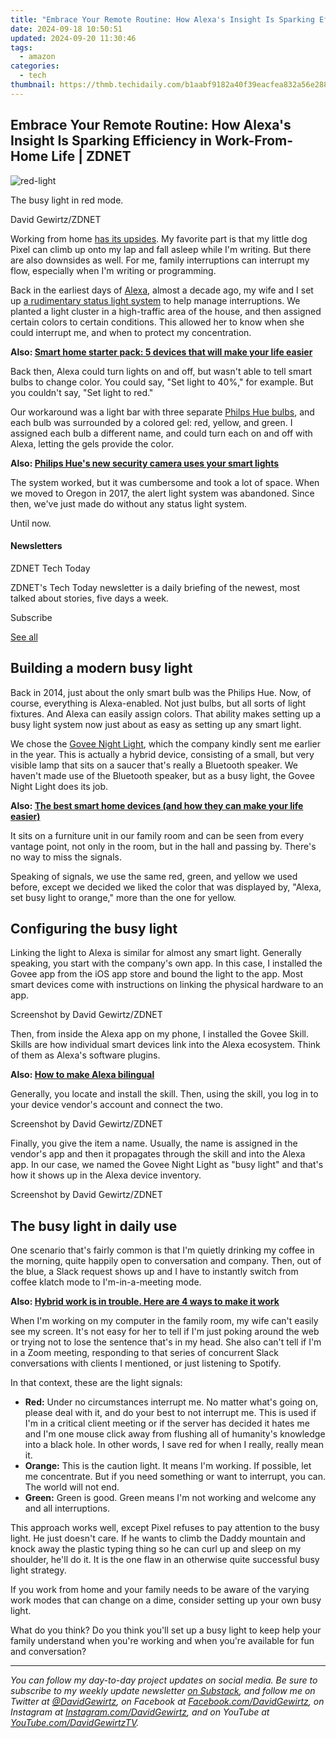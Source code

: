 ```yaml
---
title: "Embrace Your Remote Routine: How Alexa's Insight Is Sparking Efficiency in Work-From-Home Life | ZDNET"
date: 2024-09-18 10:50:51
updated: 2024-09-20 11:30:46
tags:
  - amazon
categories:
  - tech
thumbnail: https://thmb.techidaily.com/b1aabf9182a40f39eacfea832a56e2883c1058666aaa24cc7d5f400170f744e3.jpeg
---
```


## Embrace Your Remote Routine: How Alexa's Insight Is Sparking Efficiency in Work-From-Home Life | ZDNET

![red-light](https://www.zdnet.com/a/img/resize/5f54e8b9fae440c36386c367fe361f43cf9aed0e/2023/10/05/f3608d6c-f929-47bf-aef4-5f405dfb4a22/red-light.jpg?auto=webp&width=1280)

The busy light in red mode.

David Gewirtz/ZDNET

Working from home [has its upsides](https://www.zdnet.com/home-and-office/work-life/the-demand-for-hybrid-work-is-only-growing-according-to-a-new-deloitte-report/). My favorite part is that my little dog Pixel can climb up onto my lap and fall asleep while I'm writing. But there are also downsides as well. For me, family interruptions can interrupt my flow, especially when I'm writing or programming. 

Back in the earliest days of [Alexa](https://www.zdnet.com/article/amazon-is-turning-alexa-into-a-hands-free-chatgpt-right-before-our-eyes/), almost a decade ago, my wife and I set up [a rudimentary status light system](https://www.zdnet.com/article/using-amazon-echo-and-hue-to-control-a-distraction-reduction-signal-light-in-my-living-room/) to help manage interruptions. We planted a light cluster in a high-traffic area of the house, and then assigned certain colors to certain conditions. This allowed her to know when she could interrupt me, and when to protect my concentration. 

**Also: [Smart home starter pack: 5 devices that will make your life easier](https://www.zdnet.com/home-and-office/smart-home/everything-you-need-to-start-a-smart-home-setup/)**

Back then, Alexa could turn lights on and off, but wasn't able to tell smart bulbs to change color. You could say, "Set light to 40%," for example. But you couldn't say, "Set light to red."

Our workaround was a light bar with three separate [Philps Hue bulbs](https://www.zdnet.com/home-and-office/smart-home/best-philips-hue/), and each bulb was surrounded by a colored gel: red, yellow, and green. I assigned each bulb a different name, and could turn each on and off with Alexa, letting the gels provide the color. 

**Also: [Philips Hue's new security camera uses your smart lights](https://www.zdnet.com/home-and-office/smart-home/philips-hues-new-security-camera-uses-your-smart-lights-to-scare-off-prowlers/)**

The system worked, but it was cumbersome and took a lot of space. When we moved to Oregon in 2017, the alert light system was abandoned. Since then, we've just made do without any status light system. 

Until now. 

#### Newsletters

ZDNET Tech Today

ZDNET's Tech Today newsletter is a daily briefing of the newest, most talked about stories, five days a week.

 Subscribe

[See all](https://www.zdnet.com/newsletters/)

##  Building a modern busy light 

Back in 2014, just about the only smart bulb was the Philips Hue. Now, of course, everything is Alexa-enabled. Not just bulbs, but all sorts of light fixtures. And Alexa can easily assign colors. That ability makes setting up a busy light system now just about as easy as setting up any smart light. 

We chose the [Govee Night Light](https://buy.geni.us/Proxy.ashx?TSID=368250&GR%5FURL=https%3A%2F%2Fwww.amazon.com%2FGovee-Nursery-Charging-Portable-Bluetooth%2Fdp%2FB0BBGGRNM3%3Ftag%3Dzd-buy-button-20%26ascsubtag%3D%5F%5FCOM%5FCLICK%5FID%5F%5F%7C090b0ea3-b79c-46db-9d6b-e79682692403%7Cdtp&dtb=1), which the company kindly sent me earlier in the year. This is actually a hybrid device, consisting of a small, but very visible lamp that sits on a saucer that's really a Bluetooth speaker. We haven't made use of the Bluetooth speaker, but as a busy light, the Govee Night Light does its job. 

**Also: [The best smart home devices (and how they can make your life easier)](https://www.zdnet.com/home-and-office/smart-home/best-smart-home-device/)**

It sits on a furniture unit in our family room and can be seen from every vantage point, not only in the room, but in the hall and passing by. There's no way to miss the signals. 

Speaking of signals, we use the same red, green, and yellow we used before, except we decided we liked the color that was displayed by, "Alexa, set busy light to orange," more than the one for yellow. 

##  Configuring the busy light 

Linking the light to Alexa is similar for almost any smart light. Generally speaking, you start with the company's own app. In this case, I installed the Govee app from the iOS app store and bound the light to the app. Most smart devices come with instructions on linking the physical hardware to an app. 

Screenshot by David Gewirtz/ZDNET

Then, from inside the Alexa app on my phone, I installed the Govee Skill. Skills are how individual smart devices link into the Alexa ecosystem. Think of them as Alexa's software plugins. 

**Also: [How to make Alexa bilingual](https://www.zdnet.com/home-and-office/smart-home/how-to-make-alexa-bilingual/)**

Generally, you locate and install the skill. Then, using the skill, you log in to your device vendor's account and connect the two. 

Screenshot by David Gewirtz/ZDNET

Finally, you give the item a name. Usually, the name is assigned in the vendor's app and then it propagates through the skill and into the Alexa app. In our case, we named the Govee Night Light as "busy light" and that's how it shows up in the Alexa device inventory. 

Screenshot by David Gewirtz/ZDNET

##  The busy light in daily use 

One scenario that's fairly common is that I'm quietly drinking my coffee in the morning, quite happily open to conversation and company. Then, out of the blue, a Slack request shows up and I have to instantly switch from coffee klatch mode to I'm-in-a-meeting mode. 

**Also: [Hybrid work is in trouble. Here are 4 ways to make it work](https://www.zdnet.com/home-and-office/work-life/hybrid-work-is-in-trouble-here-are-4-ways-to-make-it-work-in-the-longer-term/)**

When I'm working on my computer in the family room, my wife can't easily see my screen. It's not easy for her to tell if I'm just poking around the web or trying not to lose the sentence that's in my head. She also can't tell if I'm in a Zoom meeting, responding to that series of concurrent Slack conversations with clients I mentioned, or just listening to Spotify. 

In that context, these are the light signals: 

* **Red:** Under no circumstances interrupt me. No matter what's going on, please deal with it, and do your best to not interrupt me. This is used if I'm in a critical client meeting or if the server has decided it hates me and I'm one mouse click away from flushing all of humanity's knowledge into a black hole. In other words, I save red for when I really, really mean it.
* **Orange:** This is the caution light. It means I'm working. If possible, let me concentrate. But if you need something or want to interrupt, you can. The world will not end.
* **Green:** Green is good. Green means I'm not working and welcome any and all interruptions.

This approach works well, except Pixel refuses to pay attention to the busy light. He just doesn't care. If he wants to climb the Daddy mountain and knock away the plastic typing thing so he can curl up and sleep on my shoulder, he'll do it. It is the one flaw in an otherwise quite successful busy light strategy. 

If you work from home and your family needs to be aware of the varying work modes that can change on a dime, consider setting up your own busy light. 

What do you think? Do you think you'll set up a busy light to keep help your family understand when you're working and when you're available for fun and conversation? 

---

_You can follow my day-to-day project updates on social media. Be sure to subscribe to my weekly update newsletter [on Substack](https://advancedgeekery.substack.com/), and follow me on Twitter at [@DavidGewirtz](https://twitter.com/davidgewirtz), on Facebook at [Facebook.com/DavidGewirtz](https://www.facebook.com/davidgewirtz), on Instagram at [Instagram.com/DavidGewirtz](https://www.instagram.com/DavidGewirtz/), and on YouTube at [YouTube.com/DavidGewirtzTV](https://www.youtube.com/user/DavidGewirtzTV)._

<ins class="adsbygoogle"
     style="display:block"
     data-ad-format="autorelaxed"
     data-ad-client="ca-pub-7571918770474297"
     data-ad-slot="1223367746"></ins>



<ins class="adsbygoogle"
     style="display:block"
     data-ad-client="ca-pub-7571918770474297"
     data-ad-slot="8358498916"
     data-ad-format="auto"
     data-full-width-responsive="true"></ins>
